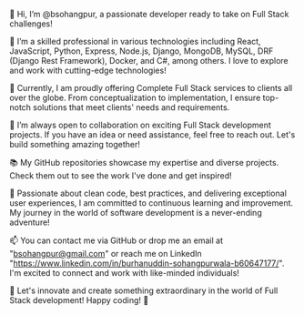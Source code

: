 👋 Hi, I’m @bsohangpur, a passionate developer ready to take on Full Stack challenges!

👀 I’m a skilled professional in various technologies including React, JavaScript, Python, Express, Node.js, Django, MongoDB, MySQL, DRF (Django Rest Framework), Docker, and C#, among others. I love to explore and work with cutting-edge technologies!

🌱 Currently, I am proudly offering Complete Full Stack services to clients all over the globe. From conceptualization to implementation, I ensure top-notch solutions that meet clients' needs and requirements.

💞️ I’m always open to collaboration on exciting Full Stack development projects. If you have an idea or need assistance, feel free to reach out. Let's build something amazing together!

📚 My GitHub repositories showcase my expertise and diverse projects. Check them out to see the work I've done and get inspired!

🚀 Passionate about clean code, best practices, and delivering exceptional user experiences, I am committed to continuous learning and improvement. My journey in the world of software development is a never-ending adventure!

📫 You can contact me via GitHub or drop me an email at "bsohangpur@gmail.com" or reach me on LinkedIn "https://www.linkedin.com/in/burhanuddin-sohangpurwala-b60647177/". 
I'm excited to connect and work with like-minded individuals!

🌟 Let's innovate and create something extraordinary in the world of Full Stack development! Happy coding! 🚀

<!---
bsohangpur/bsohangpur is a ✨ special ✨ repository because its `README.md` (this file) appears on your GitHub profile.
You can click the Preview link to take a look at your changes.
--->
